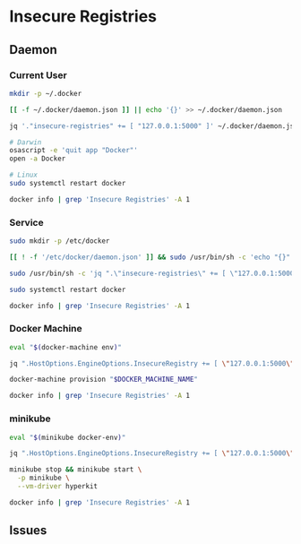 # Insecure Registries

## Daemon

### Current User

```sh
mkdir -p ~/.docker
```

```sh
[[ -f ~/.docker/daemon.json ]] || echo '{}' >> ~/.docker/daemon.json
```

```sh
jq '."insecure-registries" += [ "127.0.0.1:5000" ]' ~/.docker/daemon.json | sponge ~/.docker/daemon.json
```

```sh
# Darwin
osascript -e 'quit app "Docker"'
open -a Docker

# Linux
sudo systemctl restart docker
```

```sh
docker info | grep 'Insecure Registries' -A 1
```

### Service

```sh
sudo mkdir -p /etc/docker
```

```sh
[[ ! -f '/etc/docker/daemon.json' ]] && sudo /usr/bin/sh -c 'echo "{}" >> /etc/docker/daemon.json'
```

```sh
sudo /usr/bin/sh -c 'jq ".\"insecure-registries\" += [ \"127.0.0.1:5000\" ]" /etc/docker/daemon.json | sponge /etc/docker/daemon.json'
```

```sh
sudo systemctl restart docker
```

```sh
docker info | grep 'Insecure Registries' -A 1
```

### Docker Machine

```sh
eval "$(docker-machine env)"
```

```sh
jq ".HostOptions.EngineOptions.InsecureRegistry += [ \"127.0.0.1:5000\" ]" ~/.docker/machine/machines/$DOCKER_MACHINE_NAME/config.json | sponge ~/.docker/machine/machines/$DOCKER_MACHINE_NAME/config.json
```

```sh
docker-machine provision "$DOCKER_MACHINE_NAME"
```

```sh
docker info | grep 'Insecure Registries' -A 1
```

### minikube

```sh
eval "$(minikube docker-env)"
```

```sh
jq ".HostOptions.EngineOptions.InsecureRegistry += [ \"127.0.0.1:5000\" ]" ~/.minikube/machines/minikube/config.json | sponge ~/.minikube/machines/minikube/config.json
```

```sh
minikube stop && minikube start \
  -p minikube \
  --vm-driver hyperkit
```

```sh
docker info | grep 'Insecure Registries' -A 1
```

## Issues

<!-- ###

```log
Error response from daemon: login attempt to http://127.0.0.1:5000/v2/ failed with status: 400 Bad Request
```

TODO -->

<!-- ###

```log
Error response from daemon: Get http://127.0.0.1:5000/v2/: net/http: request canceled (Client.Timeout exceeded while awaiting headers)
```

TODO -->

